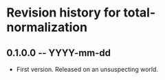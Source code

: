# Revision history for total-normalization

## 0.1.0.0 -- YYYY-mm-dd

* First version. Released on an unsuspecting world.
